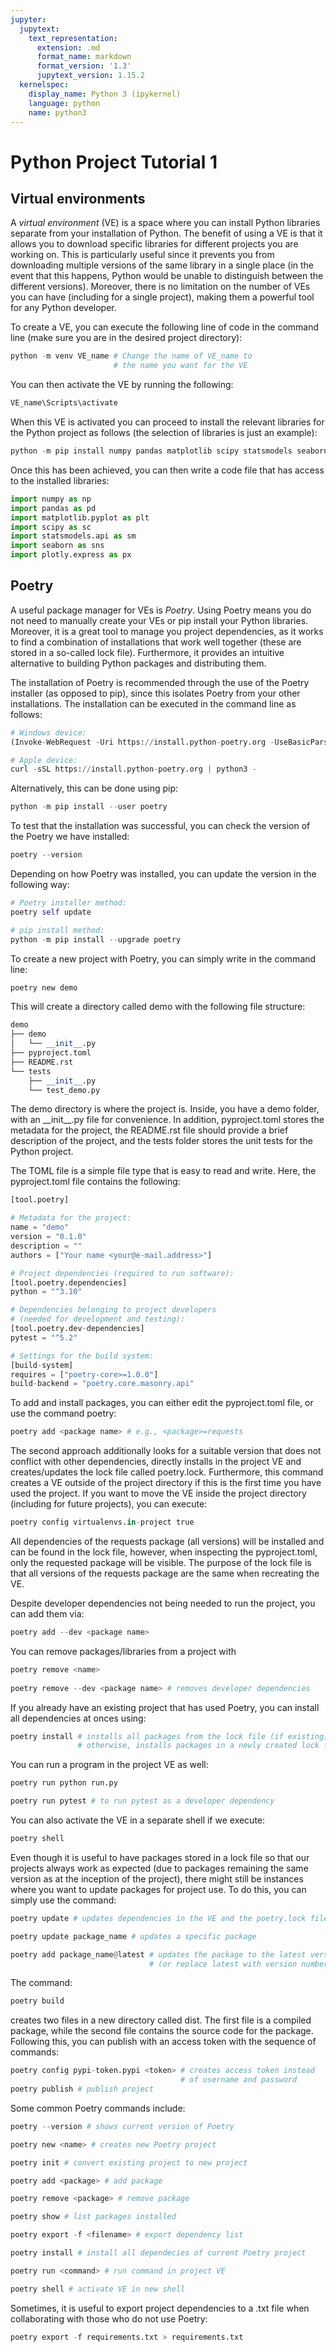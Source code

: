 ```yaml
---
jupyter:
  jupytext:
    text_representation:
      extension: .md
      format_name: markdown
      format_version: '1.3'
      jupytext_version: 1.15.2
  kernelspec:
    display_name: Python 3 (ipykernel)
    language: python
    name: python3
---
```


# Python Project Tutorial 1


## Virtual environments 


A *virtual environment* (VE) is a space where you can install Python libraries separate from your installation of Python. The benefit of using a VE is that it allows you to download specific libraries for different projects you are working on. This is particularly useful since it prevents you from downloading multiple versions of the same library in a single place (in the event that this happens, Python would be unable to distinguish between the different versions). Moreover, there is no limitation on the number of VEs you can have (including for a single project), making them a powerful tool for any Python developer.


To create a VE, you can execute the following line of code in the command line (make sure you are in the desired project directory):

```python
python -m venv VE_name # Change the name of VE_name to
                       # the name you want for the VE
```

You can then activate the VE by running the following:

```python
VE_name\Scripts\activate 
```

When this VE is activated you can proceed to install the relevant libraries for the Python project as follows (the selection of libraries is just an example):

```python
python -m pip install numpy pandas matplotlib scipy statsmodels seaborn plotly
```

Once this has been achieved, you can then write a code file that has access to the installed libraries:

```python
import numpy as np
import pandas as pd 
import matplotlib.pyplot as plt
import scipy as sc
import statsmodels.api as sm
import seaborn as sns
import plotly.express as px
```

## Poetry


A useful package manager for VEs is *Poetry*. Using Poetry means you do not need to manually create your VEs or pip install your Python libraries. Moreover, it is a great tool to manage you project dependencies, as it works to find a combination of installations that work well together (these are stored in a so-called lock file). Furthermore, it provides an intuitive alternative to building Python packages and distributing them.


The installation of Poetry is recommended through the use of the Poetry installer (as opposed to pip), since this isolates Poetry from your other installations. The installation can be executed in the command line as follows:

```python
# Windows device:
(Invoke-WebRequest -Uri https://install.python-poetry.org -UseBasicParsing).Content | py - 

# Apple device:
curl -sSL https://install.python-poetry.org | python3 - 
```

Alternatively, this can be done using pip:

```python
python -m pip install --user poetry
```

To test that the installation was successful, you can check the version of the Poetry we have installed:

```python
poetry --version
```

Depending on how Poetry was installed, you can update the version in the following way:

```python
# Poetry installer method:
poetry self update 

# pip install method:
python -m pip install --upgrade poetry 
```

To create a new project with Poetry, you can simply write in the command line:

```python
poetry new demo
```

This will create a directory called demo with the following file structure:

```python
demo
├── demo
│   └── __init__.py
├── pyproject.toml
├── README.rst
└── tests
    ├── __init__.py
    └── test_demo.py
```

The demo directory is where the project is. Inside, you have a demo folder, with an \_\_init\_\_.py file for convenience. In addition, pyproject.toml stores the metadata for the project, the README.rst file should provide a brief description of the project, and the tests folder stores the unit tests for the Python project.


The TOML file is a simple file type that is easy to read and write. Here, the pyproject.toml file contains the following:

```python
[tool.poetry]

# Metadata for the project:
name = "demo"
version = "0.1.0"
description = ""
authors = ["Your name <your@e-mail.address>"]

# Project dependencies (required to run software):
[tool.poetry.dependencies]
python = "^3.10"

# Dependencies belonging to project developers 
# (needed for development and testing):
[tool.poetry.dev-dependencies]
pytest = "^5.2"

# Settings for the build system:
[build-system]
requires = ["poetry-core>=1.0.0"]
build-backend = "poetry.core.masonry.api"
```

To add and install packages, you can either edit the pyproject.toml file, or use the command poetry:

```python
poetry add <package name> # e.g., <package>=requests
```

The second approach additionally looks for a suitable version that does not conflict with other dependencies, directly installs in the project VE and creates/updates the lock file called poetry.lock. Furthermore, this command creates a VE outside of the project directory if this is the first time you have used the project. If you want to move the VE inside the project directory (including for future projects), you can execute:

```python
poetry config virtualenvs.in-project true 
```

All dependencies of the requests package (all versions) will be installed and can be found in the lock file, however, when inspecting the pyproject.toml, only the requested package will be visible. The purpose of the lock file is that all versions of the requests package are the same when recreating the VE. 


Despite developer dependencies not being needed to run the project, you can add them via:

```python
poetry add --dev <package name> 
```

You can remove packages/libraries from a project with

```python
poetry remove <name>
    
poetry remove --dev <package name> # removes developer dependencies
```

If you already have an existing project that has used Poetry, you can install all dependencies at onces using:

```python
poetry install # installs all packages from the lock file (if existing), 
               # otherwise, installs packages in a newly created lock file
```

You can run a program in the project VE as well:

```python
poetry run python run.py

poetry run pytest # to run pytest as a developer dependency
```

You can also activate the VE in a separate shell if we execute:

```python
poetry shell
```

Even though it is useful to have packages stored in a lock file so that our projects always work as expected (due to packages remaining the same version as at the inception of the project), there might still be instances where you want to update packages for project use. To do this, you can simply use the command:

```python
poetry update # updates dependencies in the VE and the poetry.lock file

poetry update package_name # updates a specific package

poetry add package_name@latest # updates the package to the latest version 
                               # (or replace latest with version number)
```

The command:

```python
poetry build 
```

creates two files in a new directory called dist. The first file is a compiled package, while the second file contains the source code for the package. Following this, you can publish with an access token with the sequence of commands:

```python
poetry config pypi-token.pypi <token> # creates access token instead
                                      # of username and password
poetry publish # publish project
```

Some common Poetry commands include:

```python
poetry --version # shows current version of Poetry

poetry new <name> # creates new Poetry project

poetry init # convert existing project to new project

poetry add <package> # add package 

poetry remove <package> # remove package

poetry show # list packages installed

poetry export -f <filename> # export dependency list

poetry install # install all dependecies of current Poetry project

poetry run <command> # run command in project VE

poetry shell # activate VE in new shell
```

Sometimes, it is useful to export project dependencies to a .txt file when collaborating with those who do not use Poetry:

```python
poetry export -f requirements.txt > requirements.txt
```
